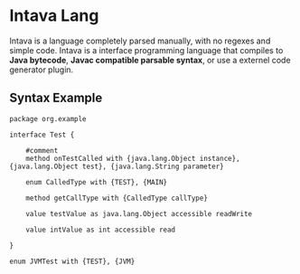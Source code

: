 # Intava Lang
Intava is a language completely parsed manually, with no regexes and simple code. Intava is a interface programming language that compiles to **Java bytecode**, **Javac compatible parsable syntax**, or use a externel code generator plugin.

## Syntax Example
```
package org.example

interface Test {
    
    #comment
    method onTestCalled with {java.lang.Object instance}, {java.lang.Object test}, {java.lang.String parameter}

    enum CalledType with {TEST}, {MAIN}

    method getCallType with {CalledType callType}

    value testValue as java.lang.Object accessible readWrite

    value intValue as int accessible read

}

enum JVMTest with {TEST}, {JVM}
```
